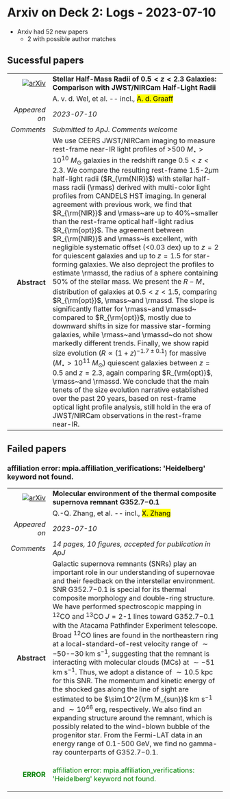 # Arxiv on Deck 2: Logs - 2023-07-10

* Arxiv had 52 new papers
    * 2 with possible author matches

## Sucessful papers


|||
|---:|:---|
| [![arXiv](https://img.shields.io/badge/arXiv-arXiv:2307.03264-b31b1b.svg)](https://arxiv.org/abs/arXiv:2307.03264) | **Stellar Half-Mass Radii of $0.5<z<2.3$ Galaxies: Comparison with  JWST/NIRCam Half-Light Radii**  |
|| A. v. d. Wel, et al. -- incl., <mark>A. d. Graaff</mark> |
|*Appeared on*| *2023-07-10*|
|*Comments*| *Submitted to ApJ. Comments welcome*|
|**Abstract**| We use CEERS JWST/NIRCam imaging to measure rest-frame near-IR light profiles of $>$500 $M_\star>10^{10}~M_\odot$ galaxies in the redshift range $0.5<z<2.3$. We compare the resulting rest-frame 1.5-2$\mu$m half-light radii ($R_{\rm{NIR}}$) with stellar half-mass radii (\rmass) derived with multi-color light profiles from CANDELS HST imaging. In general agreement with previous work, we find that $R_{\rm{NIR}}$ and \rmass~are up to 40\%~smaller than the rest-frame optical half-light radius $R_{\rm{opt}}$. The agreement between $R_{\rm{NIR}}$ and \rmass~is excellent, with negligible systematic offset ($<$0.03 dex) up to $z=2$ for quiescent galaxies and up to $z=1.5$ for star-forming galaxies. We also deproject the profiles to estimate \rmassd, the radius of a sphere containing 50\% of the stellar mass. We present the $R-M_\star$ distribution of galaxies at $0.5<z<1.5$, comparing $R_{\rm{opt}}$, \rmass~and \rmassd. The slope is significantly flatter for \rmass~and \rmassd~ compared to $R_{\rm{opt}}$, mostly due to downward shifts in size for massive star-forming galaxies, while \rmass~and \rmassd~do not show markedly different trends. Finally, we show rapid size evolution ($R\propto (1+z)^{-1.7\pm0.1}$) for massive ($M_\star>10^{11}~M_\odot$) quiescent galaxies between $z=0.5$ and $z=2.3$, again comparing $R_{\rm{opt}}$, \rmass~and \rmassd. We conclude that the main tenets of the size evolution narrative established over the past 20 years, based on rest-frame optical light profile analysis, still hold in the era of JWST/NIRCam observations in the rest-frame near-IR. |

## Failed papers

### affiliation error: mpia.affiliation_verifications: 'Heidelberg' keyword not found. 


|||
|---:|:---|
| [![arXiv](https://img.shields.io/badge/arXiv-arXiv:2307.03369-b31b1b.svg)](https://arxiv.org/abs/arXiv:2307.03369) | **Molecular environment of the thermal composite supernova remnant  G352.7$-$0.1**  |
|| Q.-Q. Zhang, et al. -- incl., <mark>X. Zhang</mark> |
|*Appeared on*| *2023-07-10*|
|*Comments*| *14 pages, 10 figures, accepted for publication in ApJ*|
|**Abstract**| Galactic supernova remnants (SNRs) play an important role in our understanding of supernovae and their feedback on the interstellar environment. SNR G352.7$-$0.1 is special for its thermal composite morphology and double-ring structure. We have performed spectroscopic mapping in $^{12}$CO and $^{13}$CO $J=2$-1 lines toward G352.7$-$0.1 with the Atacama Pathfinder Experiment telescope. Broad $^{12}$CO lines are found in the northeastern ring at a local-standard-of-rest velocity range of $\sim-50$-$-30$ km s$^{-1}$, suggesting that the remnant is interacting with molecular clouds (MCs) at $\sim-51$ km s$^{-1}$. Thus, we adopt a distance of $\sim10.5$ kpc for this SNR. The momentum and kinetic energy of the shocked gas along the line of sight are estimated to be $\sim10^2{\rm M_{sun}}$ km s$^{-1}$ and $\sim10^{46}$ erg, respectively. We also find an expanding structure around the remnant, which is possibly related to the wind-blown bubble of the progenitor star. From the Fermi-LAT data in an energy range of 0.1-500 GeV, we find no gamma-ray counterparts of G352.7$-$0.1. |
|<p style="color:green"> **ERROR** </p>| <p style="color:green">affiliation error: mpia.affiliation_verifications: 'Heidelberg' keyword not found.</p> |

